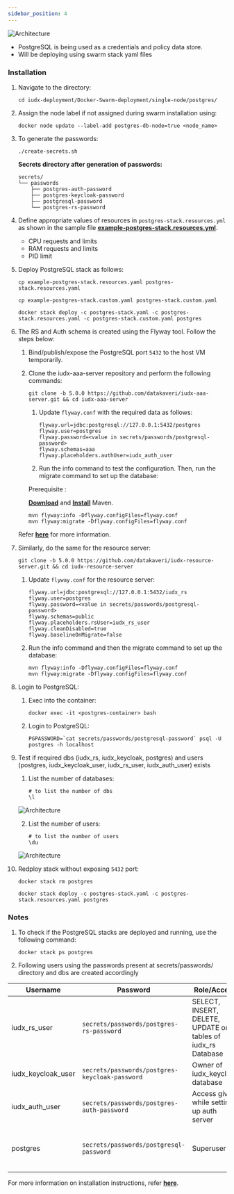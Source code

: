 ```yaml
---
sidebar_position: 4
---
```


<div class="img_background">
<div style={{textAlign: 'center'}}>

![Architecture](https://s3-ap-south-1-docs-resources.s3.ap-south-1.amazonaws.com/IUDX-resources/postgres.png)
</div></div>

- PostgreSQL is being used as a credentials and policy data store.
- Will be deploying using swarm stack yaml files

### Installation

1. Navigate to the directory:

    ```
    cd iudx-deployment/Docker-Swarm-deployment/single-node/postgres/
    ```

2. Assign the node label if not assigned during swarm installation using:

    ```
    docker node update --label-add postgres-db-node=true <node_name>
    ```

3. To generate the passwords:

    ```
    ./create-secrets.sh
    ```

    **Secrets directory after generation of passwords:**

    ```
    secrets/
    └── passwords
        ├── postgres-auth-password
        ├── postgres-keycloak-password
        ├── postgresql-password
        └── postgres-rs-password
    ```

4. Define appropriate values of resources in `postgres-stack.resources.yml` as shown in the sample file **[example-postgres-stack.resources.yml](https://github.com/datakaveri/iudx-deployment/blob/5.0.0/Docker-Swarm-deployment/single-node/postgres/example-postgres-stack.resources.yaml)**.

    + CPU requests and limits
    + RAM requests and limits
    + PID limit
    

5. Deploy PostgreSQL stack as follows:

    ```
    cp example-postgres-stack.resources.yaml postgres-stack.resources.yaml

    cp example-postgres-stack.custom.yaml postgres-stack.custom.yaml

    docker stack deploy -c postgres-stack.yaml -c postgres-stack.resources.yaml -c postgres-stack.custom.yaml postgres
    ```


6. The RS and Auth schema is created using the Flyway tool. Follow the steps below:

    1. Bind/publish/expose the PostgreSQL port `5432` to the host VM temporarily.

    2. Clone the iudx-aaa-server repository and perform the following commands:

        ```
        git clone -b 5.0.0 https://github.com/datakaveri/iudx-aaa-server.git && cd iudx-aaa-server
        ```
            
        1. Update `flyway.conf` with the required data as follows:
        
            ```
            flyway.url=jdbc:postgresql://127.0.0.1:5432/postgres
            flyway.user=postgres
            flyway.password=<value in secrets/passwords/postgresql-password>
            flyway.schemas=aaa
            flyway.placeholders.authUser=iudx_auth_user
            ```

        2. Run the info command to test the configuration. Then, run the migrate command to set up the database:

        <div class="txt_color">
        Prerequisite :
        </div>
        
        **[Download](https://maven.apache.org/download.cgi)** and **[Install](https://maven.apache.org/install.html)** Maven.

        ```
        mvn flyway:info -Dflyway.configFiles=flyway.conf
        mvn flyway:migrate -Dflyway.configFiles=flyway.conf
        ```

    Refer **[here](https://github.com/datakaveri/iudx-aaa-server#flyway-database-setup)** for more information.

7. Similarly, do the same for the resource server:

    ```
    git clone -b 5.0.0 https://github.com/datakaveri/iudx-resource-server.git && cd iudx-resource-server
    ```

    1. Update `flyway.conf` for the resource server:

        ```
        flyway.url=jdbc:postgresql://127.0.0.1:5432/iudx_rs
        flyway.user=postgres
        flyway.password=<value in secrets/passwords/postgresql-password>
        flyway.schemas=public
        flyway.placeholders.rsUser=iudx_rs_user
        flyway.cleanDisabled=true
        flyway.baselineOnMigrate=false
        ```

    2. Run the info command and then the migrate command to set up the database:

        ```
        mvn flyway:info -Dflyway.configFiles=flyway.conf
        mvn flyway:migrate -Dflyway.configFiles=flyway.conf
        ```


8. Login to PostgreSQL:

    1. Exec into the container:

        ```
        docker exec -it <postgres-container> bash
        ```

    2. Login to PostgreSQL:

        ```
        PGPASSWORD=`cat secrets/passwords/postgresql-password` psql -U postgres -h localhost
        ```

8. Test if required dbs (iudx_rs, iudx_keycloak, postgres) and users (postgres, iudx_keycloak_user, iudx_rs_user, iudx_auth_user) exists

    1. List the number of databases:

        ```
        # to list the number of dbs
        \l
        ```

    <div style={{textAlign: 'center'}}>

    ![Architecture](https://s3-ap-south-1-docs-resources.s3.ap-south-1.amazonaws.com/IUDX-resources/postgres_testing(1).png)<br/>
    
    </div>

    
    2. List the number of users:

        ```
        # to list the number of users
        \du
        ```

    <div style={{textAlign: 'center'}}>

    ![Architecture](https://s3-ap-south-1-docs-resources.s3.ap-south-1.amazonaws.com/IUDX-resources/postgres_testing(2).png)<br/>
    
    </div>
9. Redploy stack without exposing `5432` port:
    ```
    docker stack rm postgres

    docker stack deploy -c postgres-stack.yaml -c postgres-stack.resources.yaml postgres
    ```

### Notes

1. To check if the PostgreSQL stacks are deployed and running, use the following command:

    ```
    docker stack ps postgres
    ```
2. Following users using the passwords present at secrets/passwords/ directory and dbs are created accordingly

| Username           | Password                                       | Role/Access                                                 | Services                |
|--------------------|------------------------------------------------|-------------------------------------------------------------|-------------------------|
| iudx_rs_user       | `secrets/passwords/postgres-rs-password`      | SELECT, INSERT, DELETE, UPDATE on tables of iudx_rs Database | Used by resource server  |
| iudx_keycloak_user | `secrets/passwords/postgres-keycloak-password` | Owner of iudx_keycloak database                              | Used by Keycloak server  |
| iudx_auth_user     | `secrets/passwords/postgres-auth-password`    | Access given while setting up auth server                   | Used by auth server      |
| postgres           | `secrets/passwords/postgresql-password`       | Superuser                                                    | Used to set users and RBAC|


For more information on installation instructions, refer **[here](https://github.com/datakaveri/iudx-deployment/tree/5.0.0/Docker-Swarm-deployment/single-node/postgres#introduction)**.